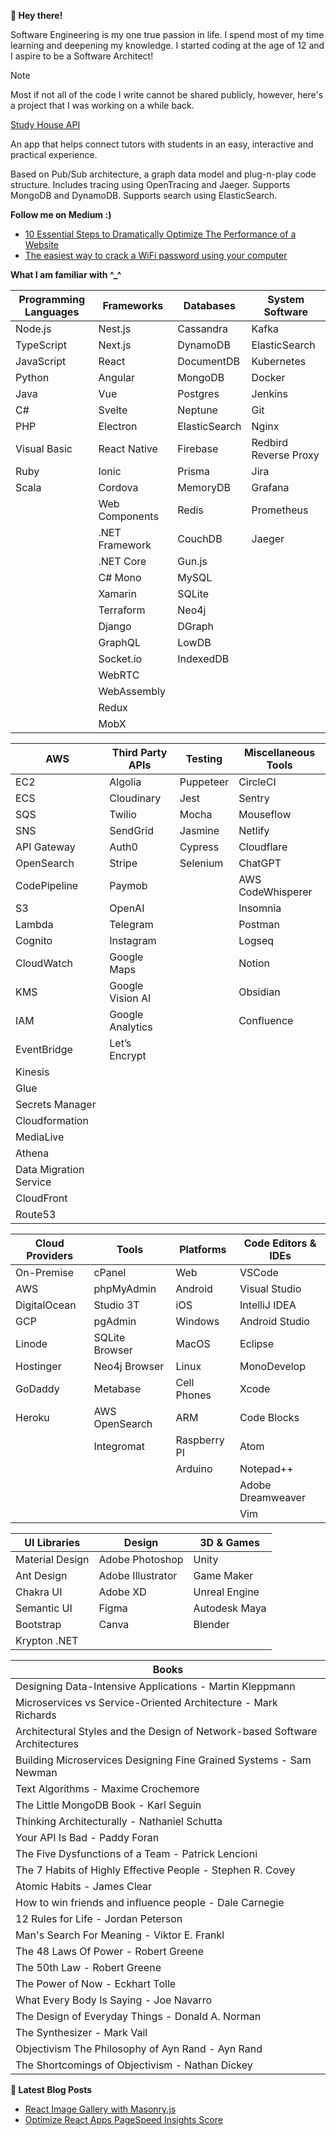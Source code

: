 **👋 Hey there!**

Software Engineering is my one true passion in life. I spend most of my time learning and deepening my knowledge. I started coding at the age of 12 and I aspire to be a Software Architect!

> [!NOTE]
> Most if not all of the code I write cannot be shared publicly, however, here's a project that I was working on a while back.
> 
> [Study House API](https://github.com/study-house-org/api)
> 
> An app that helps connect tutors with students in an easy, interactive and practical experience.
> 
> Based on Pub/Sub architecture, a graph data model and plug-n-play code structure. Includes tracing using OpenTracing and Jaeger. Supports MongoDB and DynamoDB. Supports search using ElasticSearch.

**Follow me on Medium :)**

- [10 Essential Steps to Dramatically Optimize The Performance of a Website](https://medium.com/@ziadalzarka/dramatically-optimize-the-performance-of-a-website-def4b8f8aece)
- [The easiest way to crack a WiFi password using your computer](https://medium.com/@ziadalzarka/the-easiest-way-to-crack-a-wifi-password-using-your-computer-7f0b308feb10)

**What I am familiar with ^_^**

| Programming Languages  | Frameworks       | Databases      | System Software           |
|------------------------|------------------|----------------|---------------------------|
| Node.js                | Nest.js          | Cassandra      | Kafka                     |
| TypeScript             | Next.js          | DynamoDB       | ElasticSearch             |
| JavaScript             | React            | DocumentDB     | Kubernetes                |
| Python                 | Angular          | MongoDB        | Docker                    |
| Java                   | Vue              | Postgres       | Jenkins                   |
| C#                     | Svelte           | Neptune        | Git                       |
| PHP                    | Electron         | ElasticSearch  | Nginx                     |
| Visual Basic           | React Native     | Firebase       | Redbird Reverse Proxy     |
| Ruby                   | Ionic            | Prisma         | Jira                      |
| Scala                  | Cordova          | MemoryDB       | Grafana                   |
|                        | Web Components   | Redis          | Prometheus                |
|                        | .NET Framework   | CouchDB        | Jaeger                    |
|                        | .NET Core        | Gun.js         |                           |
|                        | C# Mono          | MySQL          |                           |
|                        | Xamarin          | SQLite         |                           |
|                        | Terraform        | Neo4j          |                           |
|                        | Django           | DGraph         |                           |
|                        | GraphQL          | LowDB          |                           |
|                        | Socket.io        | IndexedDB      |                           |
|                        | WebRTC           |                |                           |
|                        | WebAssembly      |                |                           |
|                        | Redux            |                |                           |
|                        | MobX             |                |                           |

| AWS                    | Third Party APIs | Testing        | Miscellaneous Tools       |
|------------------------|------------------|----------------|---------------------------|
| EC2                    | Algolia          | Puppeteer      | CircleCI                  |
| ECS                    | Cloudinary       | Jest           | Sentry                    |
| SQS                    | Twilio           | Mocha          | Mouseflow                 |
| SNS                    | SendGrid         | Jasmine        | Netlify                   |
| API Gateway            | Auth0            | Cypress        | Cloudflare                |
| OpenSearch             | Stripe           | Selenium       | ChatGPT                   |
| CodePipeline           | Paymob           |                | AWS CodeWhisperer         |
| S3                     | OpenAI           |                | Insomnia                  |
| Lambda                 | Telegram         |                | Postman                   |
| Cognito                | Instagram        |                | Logseq                    |
| CloudWatch             | Google Maps      |                | Notion                    |
| KMS                    | Google Vision AI |                | Obsidian                  |
| IAM                    | Google Analytics |                | Confluence                |
| EventBridge            | Let’s Encrypt    |                |                           |
| Kinesis                |                  |                |                           |
| Glue                   |                  |                |                           |
| Secrets Manager        |                  |                |                           |
| Cloudformation         |                  |                |                           |
| MediaLive              |                  |                |                           |
| Athena                 |                  |                |                           |
| Data Migration Service |                  |                |                           |
| CloudFront             |                  |                |                           |
| Route53                |                  |                |                           |

| Cloud Providers        | Tools            | Platforms      | Code Editors & IDEs       |
|------------------------|------------------|----------------|---------------------------|
| On-Premise             | cPanel           | Web            | VSCode                    |
| AWS                    | phpMyAdmin       | Android        | Visual Studio             |
| DigitalOcean           | Studio 3T        | iOS            | IntelliJ IDEA             |
| GCP                    | pgAdmin          | Windows        | Android Studio            |
| Linode                 | SQLite Browser   | MacOS          | Eclipse                   |
| Hostinger              | Neo4j Browser    | Linux          | MonoDevelop               |
| GoDaddy                | Metabase         | Cell Phones    | Xcode                     |
| Heroku                 | AWS OpenSearch   | ARM            | Code Blocks               |
|                        | Integromat       | Raspberry PI   | Atom                      |
|                        |                  | Arduino        | Notepad++                 |
|                        |                  |                | Adobe Dreamweaver         |
|                        |                  |                | Vim                       |

| UI Libraries           | Design           | 3D & Games     |
|------------------------|------------------|----------------|
| Material Design        | Adobe Photoshop  | Unity          |
| Ant Design             | Adobe Illustrator| Game Maker     |
| Chakra UI              | Adobe XD         | Unreal Engine  |
| Semantic UI            | Figma            | Autodesk Maya  |
| Bootstrap              | Canva            | Blender        |
| Krypton .NET           |                  |                |

| Books                  |
|----------------------------------------------------------------------------------------|
| Designing Data-Intensive Applications - Martin Kleppmann                               |
| Microservices vs Service-Oriented Architecture - Mark Richards                         |
| Architectural Styles and the Design of Network-based Software Architectures            |
| Building Microservices Designing Fine Grained Systems - Sam Newman                     |
| Text Algorithms - Maxime Crochemore                                                    |
| The Little MongoDB Book - Karl Seguin                                                  |
| Thinking Architecturally - Nathaniel Schutta                                           |
| Your API Is Bad - Paddy Foran                                                          |
| The Five Dysfunctions of a Team - Patrick Lencioni                                     |
| The 7 Habits of Highly Effective People - Stephen R. Covey                             |
| Atomic Habits - James Clear                                                            |
| How to win friends and influence people - Dale Carnegie                                |
| 12 Rules for Life - Jordan Peterson                                                    |
| Man's Search For Meaning - Viktor E. Frankl                                            |
| The 48 Laws Of Power - Robert Greene                                                   |
| The 50th Law - Robert Greene                                                           |
| The Power of Now - Eckhart Tolle                                                       |
| What Every Body Is Saying - Joe Navarro                                                |
| The Design of Everyday Things - Donald A. Norman                                       |
| The Synthesizer - Mark Vail                                                            |
| Objectivism The Philosophy of Ayn Rand - Ayn Rand                                      |
| The Shortcomings of Objectivism - Nathan Dickey                                        |


**📕 Latest Blog Posts**

- [React Image Gallery with Masonry.js](https://dev.to/ziadalzarka/create-react-image-gallery-with-masonry-js-2jba)
- [Optimize React Apps PageSpeed Insights Score](https://dev.to/ziadalzarka/optimize-react-apps-pagespeed-insights-score-40o4)
